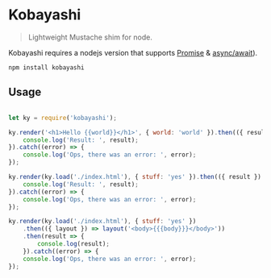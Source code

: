 # Kobayashi

> Lightweight Mustache shim for node.

Kobayashi requires a nodejs version that supports [Promise](https://developer.mozilla.org/en-US/docs/Web/JavaScript/Reference/Global_Objects/Promise) & [async/await](https://developer.mozilla.org/en-US/docs/Web/JavaScript/Reference/Statements/async_function)).

```
npm install kobayashi
```

## Usage

```js

let ky = require('kobayashi');

ky.render('<h1>Hello {{world}}</h1>', { world: 'world' }).then(({ result }) => {
    console.log('Result: ', result);
}).catch((error) => {
    console.log('Ops, there was an error: ', error);
});

ky.render(ky.load('./index.html'), { stuff: 'yes' }).then(({ result }) => {
    console.log('Result: ', result);
}).catch((error) => {
    console.log('Ops, there was an error: ', error);
});

ky.render(ky.load('./index.html'), { stuff: 'yes' })
    .then(({ layout }) => layout('<body>{{{body}}}</body>'))
    .then(result => {
        console.log(result);
    }).catch((error) => {
    console.log('Ops, there was an error: ', error);
});


```